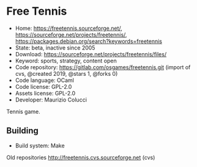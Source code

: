 # Free Tennis

- Home: https://freetennis.sourceforge.net/, https://sourceforge.net/projects/freetennis/, https://packages.debian.org/search?keywords=freetennis
- State: beta, inactive since 2005
- Download: https://sourceforge.net/projects/freetennis/files/
- Keyword: sports, strategy, content open
- Code repository: https://gitlab.com/osgames/freetennis.git (import of cvs, @created 2019, @stars 1, @forks 0)
- Code language: OCaml
- Code license: GPL-2.0
- Assets license: GPL-2.0
- Developer: Maurizio Colucci

Tennis game.

## Building

- Build system: Make

Old repositories http://freetennis.cvs.sourceforge.net (cvs)